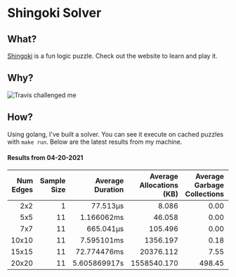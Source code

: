 # Shingoki Solver

## What?
[Shingoki](https://www.puzzle-shingoki.com) is a fun logic puzzle. Check out the website to learn and play it.

## Why?

![Travis challenged me](https://user-images.githubusercontent.com/23204038/112846696-f1f1fb00-906b-11eb-9693-3130ce4e78d7.png)

## How?

Using golang, I've built a solver. You can see it execute on cached puzzles with `make run`. Below are the latest results from my machine.

</startResults>

#### Results from 04-20-2021

|Num Edges|Sample Size|Average Duration|Average Allocations (KB)|Average Garbage Collections|Average GC Pause (ns)|
|-:|-:|-:|-:|-:|-:|
|2x2|1|77.513µs|8.086|0.00|0s|
|5x5|11|1.166062ms|46.058|0.00|0s|
|7x7|11|665.041µs|105.496|0.00|0s|
|10x10|11|7.595101ms|1356.197|0.18|9.228µs|
|15x15|11|72.774476ms|20376.112|7.55|298.834µs|
|20x20|11|5.605869917s|1558540.170|498.45|25.03296ms|
